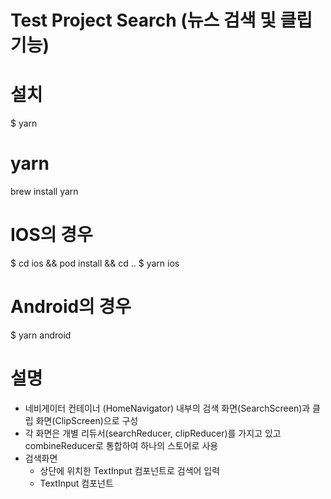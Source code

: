 # Test Project Search (뉴스 검색 및 클립 기능)

# 설치

$ yarn

# yarn
brew install yarn

# IOS의 경우

$ cd ios && pod install && cd ..
$ yarn ios

# Android의 경우

$ yarn android

# 설명

-   네비게이터 컨테이너 (HomeNavigator) 내부의 검색 화면(SearchScreen)과 클립 화면(ClipScreen)으로 구성
-   각 화면은 개별 리듀서(searchReducer, clipReducer)를 가지고 있고 combineReducer로 통합하여 하나의 스토어로 사용
-   검색화면
    -   상단에 위치한 TextInput 컴포넌트로 검색어 입력
    -   TextInput 컴포넌트
